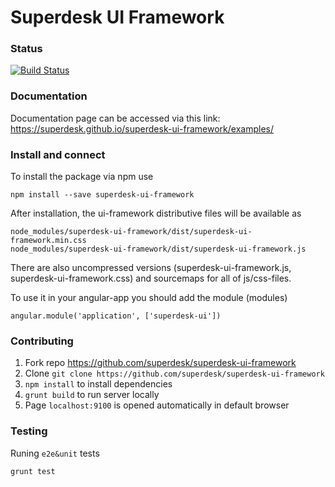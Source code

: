 # Superdesk UI Framework

### Status
[![Build Status](https://travis-ci.org/superdesk/superdesk-client-core.svg?branch=master)](https://travis-ci.org/superdesk/superdesk-ui-framework)

### Documentation
Documentation page can be accessed via this link: https://superdesk.github.io/superdesk-ui-framework/examples/

### Install and connect
To install the package via npm use

```
npm install --save superdesk-ui-framework
```

After installation, the ui-framework distributive files will be available as

```
node_modules/superdesk-ui-framework/dist/superdesk-ui-framework.min.css
node_modules/superdesk-ui-framework/dist/superdesk-ui-framework.js
```

There are also uncompressed versions (superdesk-ui-framework.js, superdesk-ui-framework.css) and sourcemaps for all of js/css-files.

To use it in your angular-app you should add the module (modules)

```
angular.module('application', ['superdesk-ui'])
``` 

### Contributing
1. Fork repo https://github.com/superdesk/superdesk-ui-framework
2. Clone `git clone https://github.com/superdesk/superdesk-ui-framework`
3. `npm install` to install dependencies
4. `grunt build` to run server locally
5. Page `localhost:9100` is opened automatically in default browser

### Testing
Runing `e2e&unit` tests
```
grunt test
```
